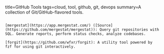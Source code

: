 title=GitHub Tools
tags=cloud, tool, github, git, devops
summary=A collection of Git/GitHub-flavored tools.
~~~~~~

[mergestat](https://app.mergestat.com/) ([Source](https://github.com/mergestat/mergestat)): Query git repositories with SQL. Generate reports, perform status checks, analyze codebases.

[forgit](https://github.com/wfxr/forgit): A utility tool powered by fzf for using git interactively.

